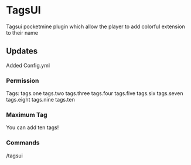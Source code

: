 # TagsUI
Tagsui pocketmine plugin which allow the player to add colorful extension to their name

## Updates
Added Config.yml

### Permission
Tags:
tags.one
tags.two
tags.three
tags.four
tags.five
tags.six
tags.seven
tags.eight
tags.nine
tags.ten

### Maximum Tag
You can add ten tags!

### Commands
/tagsui
